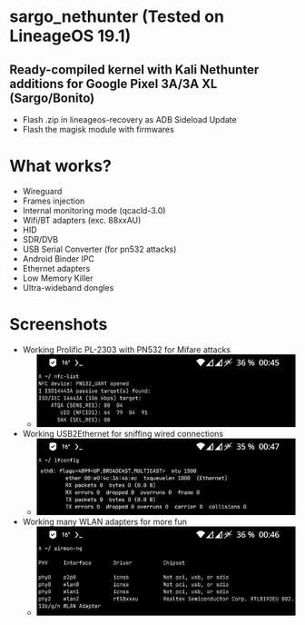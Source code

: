 # sargo_nethunter (Tested on LineageOS 19.1)
Ready-compiled kernel with Kali Nethunter additions for Google Pixel 3A/3A XL (Sargo/Bonito)
--------------

* Flash .zip in lineageos-recovery as ADB Sideload Update
* Flash the magisk module with firmwares

# What works?
- Wireguard
- Frames injection
- Internal monitoring mode (qcacld-3.0)
- Wifi/BT adapters (exc. 88xxAU)
- HID
- SDR/DVB
- USB Serial Converter (for pn532 attacks)
- Android Binder IPC
- Ethernet adapters
- Low Memory Killer
- Ultra-wideband dongles

# Screenshots
* Working Prolific PL-2303 with PN532 for Mifare attacks
  - ![nfc-list](https://github.com/Nougat-User/sargo_nethunter/blob/main/nfc-list.jpg?raw=true)
* Working USB2Ethernet for sniffing wired connections
  - ![ifconfig](https://github.com/Nougat-User/sargo_nethunter/blob/main/ifconfig.jpg?raw=true)
* Working many WLAN adapters for more fun
  - ![airmon-ng](https://github.com/Nougat-User/sargo_nethunter/blob/main/airmon-ng.jpg?raw=true)
